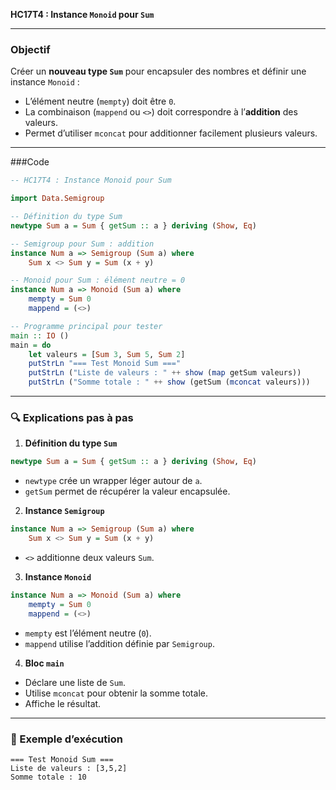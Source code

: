 **HC17T4 : Instance `Monoid` pour `Sum`**

---

###  Objectif

Créer un **nouveau type `Sum`** pour encapsuler des nombres et définir une instance `Monoid` :

* L’élément neutre (`mempty`) doit être `0`.
* La combinaison (`mappend` ou `<>`) doit correspondre à l’**addition** des valeurs.
* Permet d’utiliser `mconcat` pour additionner facilement plusieurs valeurs.

---

###Code 

```haskell
-- HC17T4 : Instance Monoid pour Sum

import Data.Semigroup

-- Définition du type Sum
newtype Sum a = Sum { getSum :: a } deriving (Show, Eq)

-- Semigroup pour Sum : addition
instance Num a => Semigroup (Sum a) where
    Sum x <> Sum y = Sum (x + y)

-- Monoid pour Sum : élément neutre = 0
instance Num a => Monoid (Sum a) where
    mempty = Sum 0
    mappend = (<>)

-- Programme principal pour tester
main :: IO ()
main = do
    let valeurs = [Sum 3, Sum 5, Sum 2]
    putStrLn "=== Test Monoid Sum ==="
    putStrLn ("Liste de valeurs : " ++ show (map getSum valeurs))
    putStrLn ("Somme totale : " ++ show (getSum (mconcat valeurs)))
```

---

### 🔍 Explications pas à pas

1. **Définition du type `Sum`**

```haskell
newtype Sum a = Sum { getSum :: a } deriving (Show, Eq)
```

* `newtype` crée un wrapper léger autour de `a`.
* `getSum` permet de récupérer la valeur encapsulée.

2. **Instance `Semigroup`**

```haskell
instance Num a => Semigroup (Sum a) where
    Sum x <> Sum y = Sum (x + y)
```

* `<>` additionne deux valeurs `Sum`.

3. **Instance `Monoid`**

```haskell
instance Num a => Monoid (Sum a) where
    mempty = Sum 0
    mappend = (<>)
```

* `mempty` est l’élément neutre (`0`).
* `mappend` utilise l’addition définie par `Semigroup`.

4. **Bloc `main`**

* Déclare une liste de `Sum`.
* Utilise `mconcat` pour obtenir la somme totale.
* Affiche le résultat.

---

### 🧩 Exemple d’exécution

```
=== Test Monoid Sum ===
Liste de valeurs : [3,5,2]
Somme totale : 10
```


